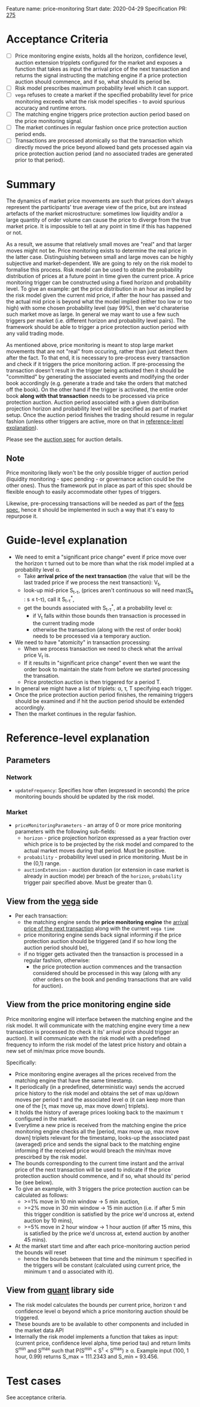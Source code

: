 Feature name: price-monitoring
Start date: 2020-04-29
Specification PR: [275](https://github.com/vegaprotocol/product/pull/275)

# Acceptance Criteria

- [ ] Price monitoring engine exists, holds all the horizon, confidence level, auction extension tripplets configured for the market and exposes a function that takes as input the arrival price of the next transaction and returns the signal instructing the matching engine if a price protection auction should commence, and if so, what should its period be.
- [ ] Risk model prescribes maximum probability level which it can support.
- [ ] `vega` refuses to create a market if the specified probability level for price monitoring exceeds what the risk model specifies - to avoid spurious accuracy and runtime errors.
- [ ] The matching engine triggers price protection auction period based on the price monitoring signal.
- [ ] The market continues in regular fashion once price protection auction period ends.
- [ ] Transactions are processed atomically so that the transaction which directly moved the price beyond allowed band gets processed again via price protection auction period (and no associated trades are generated prior to that period).

# Summary

The dynamics of market price movements are such that prices don't always represent the participants' true average view of the price, but are instead artefacts of the market microstructure: sometimes low liquidity and/or a large quantity of order volume can cause the price to diverge from the true market price. It is impossible to tell at any point in time if this has happened or not.

As a result, we assume that relatively small moves are "real" and that larger moves might not be. Price monitoring exists to determine the real price in the latter case. Distinguishing between small and large moves can be highly subjective and market-dependent. We are going to rely on the risk model to formalise this process. Risk model can be used to obtain the probability distribution of prices at a future point in time given the current price. A price monitoring trigger can be constructed using a fixed horizon and probability level.
To give an example: get the price distribution in an hour as implied by the risk model given the current mid price, if after the hour has passed and the actual mid price is beyond what the model implied (either too low or too high) with some chosen probability level (say 99%), then we'd charaterise such market move as large.  In general we may want to use a few such triggers per market (i.e. different horizon and probability level pairs). The framework should be able to trigger a price protection auction period with any valid trading mode.

As mentioned above, price monitoring is meant to stop large market movements that are not "real" from occuring, rather than just detect them after the fact. To that end, it is necessary to pre-process every transaction and check if it triggers the price monitoring action. If pre-processing the transaction doesn't result in the trigger being activated then it should be "committed" by generating the associated events and modifying the order book accordingly (e.g. generate a trade and take the orders that matched off the book). On the other hand if the trigger is activated, the entire order book **along with that transaction** needs to be processed via price protection auction. Auction period associated with a given distribution projection horizon and probability level will be specified as part of market setup. Once the auction period finishes the trading should resume in regular fashion (unless other triggers are active, more on that in [reference-level explanation](#reference-level-explanation)).

Please see the [auction spec](https://github.com/vegaprotocol/product/blob/187-auction-spec/specs/0026-auctions.md) for auction details.

## Note

Price monitoring likely won't be the only possible trigger of auction period (liquidity monitoring - spec pending - or governance action could be the other ones). Thus the framework put in place as part of this spec should be flexible enough to easily accommodate other types of triggers.

Likewise, pre-processing transactions will be needed as part of the [fees spec](https://github.com/vegaprotocol/product/blob/WIP-fees-spec/specs/0029-fees.md), hence it should be implemented in such a way that it's easy to repurpose it.

# Guide-level explanation

- We need to emit a "significant price change" event if price move over the horizon τ turned out to be more than what the risk model implied at a probability level α.
  - Take **arrival price of the next transaction** (the value that will be the last traded price if we process the next transaction): V<sub>t</sub>,
  - look-up mid-price S<sub>t-τ</sub>, (prices aren't continuous so will need max(S<sub>s</sub> : s  ≤ t-τ), call it  S<sub>t-τ</sub><sup>*</sup>,
  - get the bounds associated with S<sub>t-τ</sub><sup>*</sup>, at a probability level α:
    - if V<sub>t</sub> falls within those bounds then transaction is processed in the current trading mode
    - otherwise the transaction (along with the rest of order book) needs to be processed via a temporary auction.
- We need to have "atomicity" in transaction processing:
  - When we process transaction we need to check what the arrival price V<sub>t</sub> is.
  - If it results in "significant price change" event then we want the order book to maintain the state from before we started processing the transation.
  - Price protection auction is then triggered for a period T.
- In general we might have a list of triplets: α, τ, T specifying each trigger.
- Once the price protection auction period finishes, the remaining triggers should be examined and if hit the auction period should be extended accordingly.
- Then the market continues in the regular fashion.

# Reference-level explanation

## Parameters

### Network

- `updateFrequency`: Specifies how often (expressed in seconds) the price monitoring bounds should be updated by the risk model.

### Market

- `priceMonitoringParameters` - an array of 0 or more price monitoring parameters with the following sub-fields:
  - `horizon` - price projection horizon expressed as a year fraction over which price is to be projected by the risk model and compared to the actual market moves during that period. Must be positive.
  - `probability` - probability level used in price monitoring. Must be in the (0,1) range.
  - `auctionExtension` - auction duration (or extension in case market is already in auction mode) per breach of the `horizon`, `probability` trigger pair specified above. Must be greater than 0.

## View from the [vega](https://github.com/vegaprotocol/vega) side

- Per each transaction:
  - the matching engine sends the **price monitoring engine** the [arrival price of the next transaction](#guide-level-explanation) along with the current `vega time`
  - price monitoring engine sends back signal informing if the price protection auction should be triggered (and if so how long the auction period should be),
  - if no trigger gets activated then the transaction is processed in a regular fashion, otherwise:
    - the price protection auction commences and the transaction considered should be processed in this way (along with any other orders on the book and pending transactions that are valid for auction).

## View from the price monitoring engine side

Price monitoring engine will interface between the matching engine and the risk model. It will communicate with the matching engine every time a new transaction is processed (to check it its' arrival price should trigger an auction). It will communicate with the risk model with a predefined frequency to inform the risk model of the latest price history and obtain a new set of min/max price move bounds.

Specifically:

- Price monitoring engine averages all the prices received from the matching engine that have the same timestamp.
- It periodically (in a predefined, deterministic way) sends the accrued price history to the risk model and obtains the set of max up/down moves per period τ and the associated level α (it can keep more than one of the [τ, max move up, max move down] triplets).
- It holds the history of average prices looking back to the maximum τ configured in the market.
- Everytime a new price is received from the matching engine the price monitoring engine checks all the [period, max move up, max move down] triplets relevant for the timestamp, looks-up the associated past (averaged) price and sends the signal back to the matching engine informing if the received price would breach the min/max move prescirbed by the risk model.
- The bounds corresponding to the current time instant and the arrival price of the next transaction will be used to indicate if the price protection auction should commence, and if so, what should its' period be (see below).
- To give an example, with 3 triggers the price protection auction can be calculated as follows:
  - \>=1% move in 10 min window -> 5 min auction,
  - \>=2% move in 30 min window -> 15 min auction (i.e. if after 5 min this trigger condition is satisfied by the price we'd uncross at, extend auction by 10 mins),
  - \>=5% move in 2 hour window -> 1 hour auction (if after 15 mins, this is satisfied by the price we'd uncross at, extend auction by another 45 mins).
- At the market start time and after each price-monitoring auction period the bounds will reset
  - hence the bounds between that time and the minimum τ specified in the triggers will be constant (calculated using current price, the minimum τ and α associated with it).

## View from [quant](https://github.com/vegaprotocol/quant) library side

- The risk model calculates the bounds per current price, horizon τ and confidence level α beyond which a price monitoring auction should be triggered.
- These bounds are to be available to other components and included in the market data API
- Internally the risk model implements a function that takes as input: (current price, confidence level alpha, time period tau) and return limits S<sup>min</sup> and S<sup>max</sup> such that P(S<sup>min</sup> < S<sup>τ</sup> < S<sup>max</sup>) ≥ α. Example input (100, 1 hour, 0.99) returns S_max = 111.2343 and S_min = 93.456.

# Test cases

See acceptance criteria.
